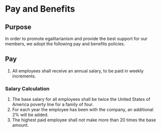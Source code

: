 # Pay and Benefits

## Purpose

In order to promote egalitarianism and provide the best support for our members, we adopt the following pay and benefits policies.

## Pay

1. All employees shall receive an annual salary, to be paid in weekly increments.

### Salary Calculation

1. The base salary for all employees shall be twice the United States of America poverty line for a family of four.
2. For each year the employee has been with the company, an additional 2% will be added.
3. The highest paid employee shall not make more than 20 times the base amount.
